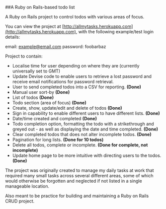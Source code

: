 ##A Ruby on Rails-based todo list

A Ruby on Rails project to control todos with various areas of focus.

You can view the project at [http://allmytasks.herokuapp.com](http://allmytasks.herokuapp.com), with the following example/test login details:

email: example@email.com
password: foobarbaz

Project to contain:

* Localise time for user depending on where they are (currently universally set to GMT)
* Update Devise code to enable users to retrieve a lost password and receive email notifications for password retrieval.
* User to send completed todos into a CSV for reporting. **(Done)**
* Manual user sort-by **(Done)**
* List of todos **(Done)**
* Todo section (area of focus) **(Done)**
* Create, show, update/edit and delete of todos **(Done)**
* Sign in capability to enable different users to have different lists. **(Done)**
* Date/time created and completed **(Done)**
* Todo completion option, formatting the todo with a strikethrough and greyed out - as well as displaying the date and time completed. **(Done)**
* Clear completed todos that does not alter incomplete todos. **(Done)**
* Pagination for long lists. **(Done for 10 todos)**
* Delete all todos, complete or incomplete. **(Done for complete, not incomplete)**
* Update home page to be more intuitive with directing users to the todos. **(Done)**


The project was originally created to manage my daily tasks at work that required many small tasks across several different areas, some of which would otherwise be forgotten and neglected if not listed in a single manageable location.

Also meant to be practice for building and maintaining a Ruby on Rails CRUD project.